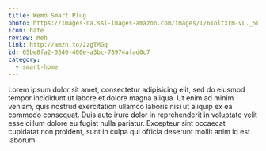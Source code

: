```yaml
---
title: Wemo Smart Plug
photo: https://images-na.ssl-images-amazon.com/images/I/61oitxrm-vL._SL1500_.jpg
icon: hate
review: Meh
link: http://amzn.to/2zgTMGq
id: 65be8fa2-0540-400e-a3bc-78974afad0c7
category:
  - smart-home
---
```

Lorem ipsum dolor sit amet, consectetur adipisicing elit, sed do eiusmod tempor incididunt ut labore et dolore magna aliqua. Ut enim ad minim veniam, quis nostrud exercitation ullamco laboris nisi ut aliquip ex ea commodo consequat. Duis aute irure dolor in reprehenderit in voluptate velit esse cillum dolore eu fugiat nulla pariatur. Excepteur sint occaecat cupidatat non proident, sunt in culpa qui officia deserunt mollit anim id est laborum.
